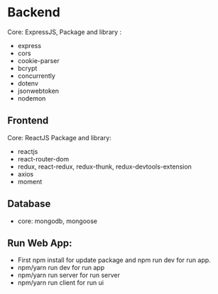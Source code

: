 # Backend

Core: ExpressJS,
Package and library :

- express
- cors
- cookie-parser
- bcrypt
- concurrently
- dotenv
- jsonwebtoken
- nodemon

## Frontend

Core: ReactJS
Package and library:

- reactjs
- react-router-dom
- redux, react-redux, redux-thunk, redux-devtools-extension
- axios
- moment

## Database

- core: mongodb, mongoose

## Run Web App:

- First npm install for update package and npm run dev for run app.
- npm/yarn run dev for run app
- npm/yarn run server for run server
- npm/yarn run client for run ui
